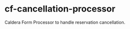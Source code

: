 cf-cancellation-processor
=========================

Caldera Form Processor to handle reservation cancellation.
